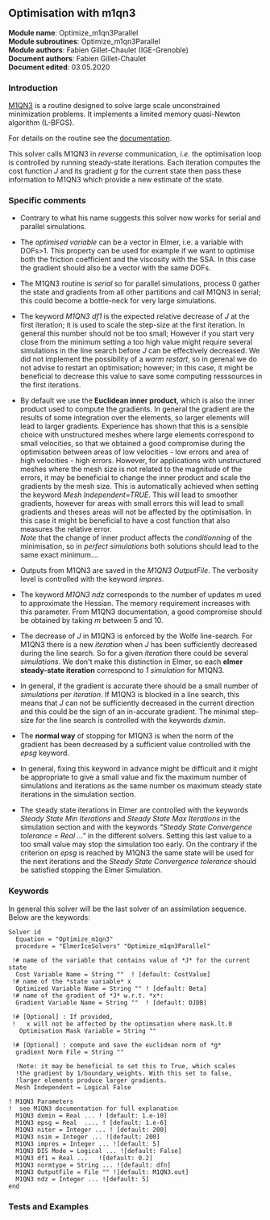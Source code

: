 ## Optimisation with m1qn3

**Module name**: Optimize_m1qn3Parallel  
**Module subroutines**: Optimize_m1qn3Parallel  
**Module authors**: Fabien Gillet-Chaulet (IGE-Grenoble)  
**Document authors**: Fabien Gillet-Chaulet  
**Document edited**: 03.05.2020


### Introduction

[M1QN3](https://who.rocq.inria.fr/Jean-Charles.Gilbert/modulopt/optimization-routines/m1qn3/m1qn3.html) 
is a routine designed to solve large scale unconstrained minimization problems. 
It implements a limited memory quasi-Newton algorithm (L-BFGS).

For details on the routine see the [documentation](https://who.rocq.inria.fr/Jean-Charles.Gilbert/modulopt/optimization-routines/m1qn3/m1qn3.pdf).

This solver calls M1QN3 in *reverse* communication, *i.e.* the optimisation loop is controlled 
by running steady-state iterations.
Each iteration computes the cost function $J$ and its gradient $g$ for the current state then pass these information
to M1QN3 which provide a new estimate of the state.

### Specific comments

- Contrary to what his name suggests this solver now works for serial and parallel simulations.

- The *optimised variable* can be a vector in Elmer, i.e. a variable with DOFs>1. This property can be used
for example if we want to optimise both the friction coefficient and the viscosity with the SSA. In this case the
gradient should also be a vector with the same DOFs.

- The M1QN3 routine is *serial* so for parallel simulations, process 0 gather the state and gradients from all other partitions
and call M1QN3 in serial; this could become a bottle-neck for very large simulations.

- The keyword *M1QN3 df1* is the expected relative decrease of $J$ at the first iteration; it is used to scale the 
step-size at the first iteration. In general this number should not be too small; However if you start very close from
the minimum setting a too high value might require several simulations in the line search before $J$ can be effectively decreased.
We did not implement the possibility of a *warm restart*, so in gerenal we do not advise to restart an optimisation; however;
in this case, it might be beneficial to decrease this value to save some computing resssources in the first iterations.

- By default we use the  **Euclidean inner product**, which is also the inner product used to compute the gradients. 
In general the gradient are the results of some integration over the elements, so larger elements will lead to larger 
gradients. Experience has shown that this is a sensible choice with unstructured meshes where large elements correspond
to small velocities, so that we obtained a good compromise during the optimisation between areas of low velocities - low errors and 
area of high velocities - high errors. However, for  applications with unstructured meshes where the mesh size
is not related to the magnitude of the errors, it may be beneficial to change the inner product and scale the gradients by the mesh size.
This is automatically achieved when setting the keyword *Mesh Independent=TRUE*.
This will lead to smoother gradients, however for areas with small errors this will lead to small gradients and theses areas will not be affected by the optimisation. In this case it might be beneficial to have a cost function that also measures the relative error.  
*Note* that the change of inner product affects the *conditionning* of the minimisation, so in *perfect simulations* both solutions should lead to the same exact minimum....

- Outputs from M1QN3 are saved in the *M1QN3 OutputFile*. The  verbosity level is controlled with the keyword *impres*.

- The keyword *M1QN3 ndz* corresponds to the number of updates *m* used to approximate the Hessian. The memory requirement increases
with this parameter. From M1QN3 documentation, a good compromise should be obtained by taking *m* between 5 and 10.

- The decrease of *J* in M1QN3 is enforced by the Wolfe line-search. 
For M1QN3 there is a new *iteration* when $J$ has been sufficiently decreased during the line search. 
So for a given *iteration* there could be  several *simulations*. We don't make this distinction in Elmer, so each
**elmer steady-state iteration** correspond to *1 simulation* for M1QN3.

- In general, if the gradient is accurate there should be a small number of *simulations* per *iteration*. If M1QN3
is blocked in a line search, this means that $J$ can not be sufficiently decreased in the current direction 
and this could be the sign of an in-accurate gradient. The minimal step-size for the line search is controlled
with the keywords *dxmin*.

- The **normal way** of stopping for M1QN3 is when the norm of the gradient has been decreased by a sufficient value
controlled with the *epsg* keyword.

- In general, fixing this keyword in advance might be difficult and it might be appropriate to give a small value and
fix the maximum number of simulations and iterations as the same number os maximum steady state iterations in the simulation section.

- The steady state iterations in Elmer are controlled with the keywords *Steady State Min Iterations* and *Steady State Max Iterations*
in the simulation section and with the keywords *"Steady State Convergence tolerance = Real ..."* in the different solvers. Setting this
last value to a too small value may stop the simulation too early. On the contrary if the criterion on *epsg* is reached by M1QN3 
the same state will be used for the next iterations and the *Steady State Convergence tolerance* should be satisfied stopping the Elmer Simulation.

### Keywords

In general this solver will be the last solver of an assimilation sequence. Below are the keywords:

```
Solver id
  Equation = "Optimize_m1qn3"
  procedure = "ElmerIceSolvers" "Optimize_m1qn3Parallel"

 !# name of the variable that contains value of *J* for the current state
  Cost Variable Name = String ""  ! [default: CostValue]
 !# name of the *state variable* x
  Optimized Variable Name = String "" ! [default: Beta]
 !# name of the gradient of *J* w.r.t. *x*:
  Gradient Variable Name = String ""  ! [default: DJDB]

 !# [Optional] : If provided,
 !   x will not be affected by the optimsation where mask.lt.0
   Optimisation Mask Variable = String ""

 !# [Optional] : compute and save the euclidean norm of *g*
  gradient Norm File = String ""

  !Note: it may be beneficial to set this to True, which scales
  !the gradient by 1/boundary_weights. With this set to false,
  !larger elements produce larger gradients.
  Mesh Independent = Logical False

! M1QN3 Parameters
!  see M1QN3 documentation for full explanation
  M1QN3 dxmin = Real ... ! [default: 1.e-10]
  M1QN3 epsg = Real  .... ! [default: 1.e-6]
  M1QN3 niter = Integer ... ! [default: 200]
  M1QN3 nsim = Integer ... ![default: 200]
  M1QN3 impres = Integer ... ![default: 5]
  M1QN3 DIS Mode = Logical ... ![default: False]
  M1QN3 df1 = Real ...   ![default: 0.2]
  M1QN3 normtype = String ... ![default: dfn]
  M1QN3 OutputFile = File "" ![default: M1QN3.out]
  M1QN3 ndz = Integer ... ![default: 5]
end
```

### Tests and Examples

